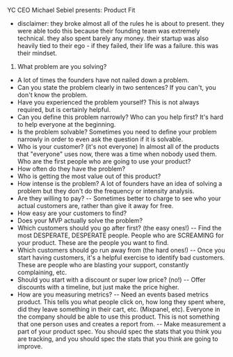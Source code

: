 YC CEO Michael Sebiel presents:
Product Fit
* disclaimer: they broke almost all of the rules he is about to present. they were able todo this because their founding team was extremely technical. they also spent barely any money. their startup was also heavily tied to their ego - if they failed, their life was a failure. this was their mindset.

1. What problem are you solving?
- A lot of times the founders have not nailed down a problem.
- Can you state the problem clearly in two sentences? If you can't, you don't know the problem.
- Have you experienced the problem yourself? This is not always required, but is certainly helpful.
- Can you define this problem narrowly? Who can you help first? It's hard to help everyone at the beginning.
- Is the problem solvable? Sometimes you need to define your problem narrowly in order to even ask the question if it is solvable.
- Who is your customer? (it's not everyone) In almost all of the products that "everyone" uses now, there was a time when nobody used them. Who are the first people who are going to use your product?
- How often do they have the problem?
- Who is getting the most value out of this product?
- How intense is the problem? A lot of founders have an idea of solving a problem but they don't do the frequency or intensity analysis.
- Are they willing to pay?
-- Sometimes better to charge to see who your actual customers are, rather than give it away for free.
- How easy are your customers to find?
- Does your MVP actually solve the problem?
- Which customers should you go after first? (the easy ones!)
-- Find the most DESPERATE, DESPERATE people. People who are SCREAMING for your product. These are the people you want to find.
- Which customers should go run away from (the hard ones!)
-- Once you start having customers, it's a helpful exercise to identify bad customers. These are people who are blasting your support, constantly complaining, etc.
- Should you start with a discount or super low price? (no!)
-- Offer discounts with a timeline, but just make the price higher.
- How are you measuring metrics?
-- Need an events based metrics product. This tells you what people click on, how long they spent where, did they leave something in their cart, etc. (Mixpanel, etc). Everyone in the company should be able to use this product. This is not something that one person uses and creates a report from.
-- Make measurement a part of your product spec. You should spec the stats that you think you are tracking, and you should spec the stats that you think are going to improve.

